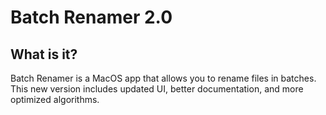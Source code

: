 # Batch Renamer 2.0

## What is it?

Batch Renamer is a MacOS app that allows you to rename files in batches. This new version includes updated UI, better documentation, and more optimized algorithms.
